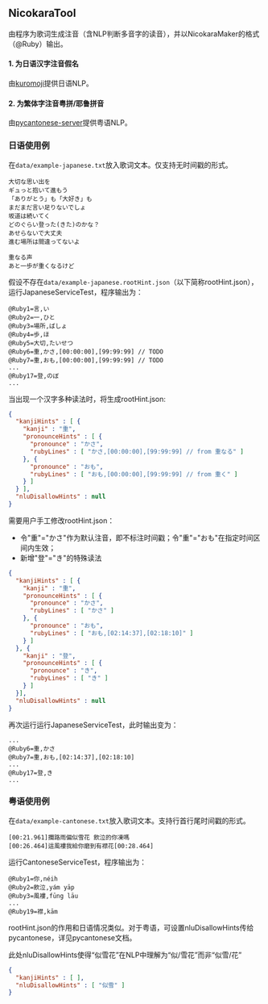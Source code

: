 ## NicokaraTool

由程序为歌词生成注音（含NLP判断多音字的读音），并以NicokaraMaker的格式（@Ruby）输出。

#### 1. 为日语汉字注音假名

由[kuromoji](https://github.com/atilika/kuromoji)提供日语NLP。

#### 2. 为繁体字注音粤拼/耶鲁拼音

由[pycantonese-server](https://github.com/hundun000/pycantonese-server)提供粤语NLP。

### 日语使用例

在`data/example-japanese.txt`放入歌词文本。仅支持无时间戳的形式。

```
大切な思い出を
ギュっと抱いて進もう
「ありがとう」も「大好き」も
まだまだ言い足りないでしょ
坂道は続いてく
どのぐらい登った(きた)のかな？
あせらないで大丈夫
進む場所は間違ってないよ

重なる声
あと一歩が重くなるけど
```

假设不存在`data/example-japanese.rootHint.json`（以下简称rootHint.json），运行JapaneseServiceTest，程序输出为：

```
@Ruby1=言,い
@Ruby2=一,ひと
@Ruby3=場所,ばしょ
@Ruby4=歩,ほ
@Ruby5=大切,たいせつ
@Ruby6=重,かさ,[00:00:00],[99:99:99] // TODO
@Ruby7=重,おも,[00:00:00],[99:99:99] // TODO
...
@Ruby17=登,のぼ
...
```

当出现一个汉字多种读法时，将生成rootHint.json:

```json
{
  "kanjiHints" : [ {
    "kanji" : "重",
    "pronounceHints" : [ {
      "pronounce" : "かさ",
      "rubyLines" : [ "かさ,[00:00:00],[99:99:99] // from 重なる" ]
    }, {
      "pronounce" : "おも",
      "rubyLines" : [ "おも,[00:00:00],[99:99:99] // from 重く" ]
    } ]
  } ],
  "nluDisallowHints" : null
}
```

需要用户手工修改rootHint.json：

- 令"重"="かさ"作为默认注音，即不标注时间戳；令"重"="おも"在指定时间区间内生效；
- 新增"登"="き"的特殊读法

```json
{
  "kanjiHints" : [ {
    "kanji" : "重",
    "pronounceHints" : [ {
      "pronounce" : "かさ",
      "rubyLines" : [ "かさ" ]
    }, {
      "pronounce" : "おも",
      "rubyLines" : [ "おも,[02:14:37],[02:18:10]" ]
    } ]
  }, {
    "kanji" : "登",
    "pronounceHints" : [ {
      "pronounce" : "き",
      "rubyLines" : [ "き" ]
    } ]
  }],
  "nluDisallowHints" : null
}
```

再次运行运行JapaneseServiceTest，此时输出变为：

```
...
@Ruby6=重,かさ
@Ruby7=重,おも,[02:14:37],[02:18:10]
...
@Ruby17=登,き
...
```

### 粤语使用例

在`data/example-cantonese.txt`放入歌词文本。支持行首行尾时间戳的形式。

```
[00:21.961]攔路雨偏似雪花 飲泣的你凍嗎
[00:26.464]這風褸我給你磨到有襟花[00:28.464]
```

运行CantoneseServiceTest，程序输出为：

```
@Ruby1=你,néih
@Ruby2=飲泣,yám yāp
@Ruby3=風褸,fūng lāu
...
@Ruby19=襟,kām
```

rootHint.json的作用和日语情况类似。对于粤语，可设置nluDisallowHints传给pycantonese，详见pycantonese文档。

此处nluDisallowHints使得“似雪花”在NLP中理解为“似/雪花”而非“似雪/花”

```json
{
  "kanjiHints" : [ ],
  "nluDisallowHints" : [ "似雪" ]
}
```